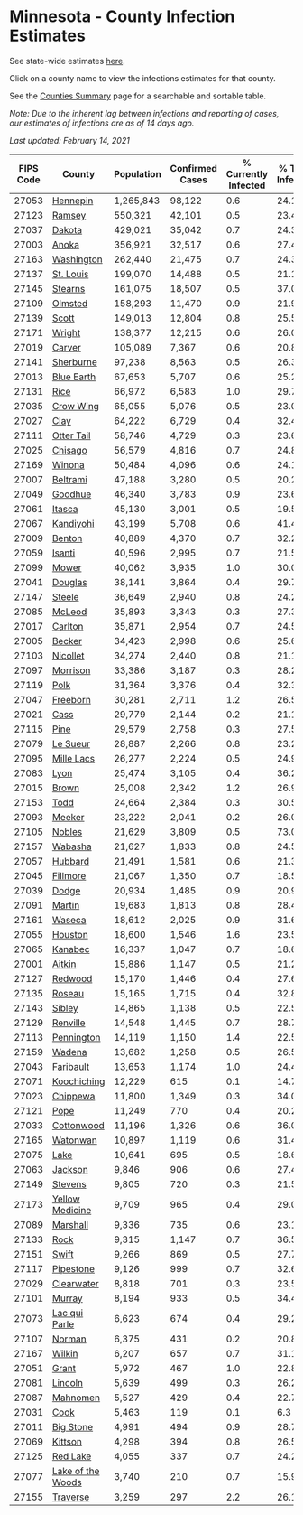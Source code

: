 # Minnesota - County Infection Estimates

See state-wide estimates [here](/infections/us-mn).

Click on a county name to view the infections estimates for that county.

See the [Counties Summary](/infections/summary-counties) page for a searchable and sortable table.

*Note: Due to the inherent lag between infections and reporting of cases, our estimates of infections are as of 14 days ago.*

*Last updated: February 14, 2021*

|   FIPS Code |                                 County |   Population |   Confirmed Cases |   % Currently Infected |   % Total Infected |
|-------------|----------------------------------------|--------------|-------------------|------------------------|--------------------|
|       27053 |                   [Hennepin](hennepin) |    1,265,843 |            98,122 |                    0.6 |               24.1 |
|       27123 |                       [Ramsey](ramsey) |      550,321 |            42,101 |                    0.5 |               23.4 |
|       27037 |                       [Dakota](dakota) |      429,021 |            35,042 |                    0.7 |               24.3 |
|       27003 |                         [Anoka](anoka) |      356,921 |            32,517 |                    0.6 |               27.4 |
|       27163 |               [Washington](washington) |      262,440 |            21,475 |                    0.7 |               24.3 |
|       27137 |                 [St. Louis](st.-louis) |      199,070 |            14,488 |                    0.5 |               21.1 |
|       27145 |                     [Stearns](stearns) |      161,075 |            18,507 |                    0.5 |               37.0 |
|       27109 |                     [Olmsted](olmsted) |      158,293 |            11,470 |                    0.9 |               21.9 |
|       27139 |                         [Scott](scott) |      149,013 |            12,804 |                    0.8 |               25.5 |
|       27171 |                       [Wright](wright) |      138,377 |            12,215 |                    0.6 |               26.0 |
|       27019 |                       [Carver](carver) |      105,089 |             7,367 |                    0.6 |               20.8 |
|       27141 |                 [Sherburne](sherburne) |       97,238 |             8,563 |                    0.5 |               26.3 |
|       27013 |               [Blue Earth](blue-earth) |       67,653 |             5,707 |                    0.6 |               25.2 |
|       27131 |                           [Rice](rice) |       66,972 |             6,583 |                    1.0 |               29.7 |
|       27035 |                 [Crow Wing](crow-wing) |       65,055 |             5,076 |                    0.5 |               23.0 |
|       27027 |                           [Clay](clay) |       64,222 |             6,729 |                    0.4 |               32.4 |
|       27111 |               [Otter Tail](otter-tail) |       58,746 |             4,729 |                    0.3 |               23.6 |
|       27025 |                     [Chisago](chisago) |       56,579 |             4,816 |                    0.7 |               24.8 |
|       27169 |                       [Winona](winona) |       50,484 |             4,096 |                    0.6 |               24.1 |
|       27007 |                   [Beltrami](beltrami) |       47,188 |             3,280 |                    0.5 |               20.2 |
|       27049 |                     [Goodhue](goodhue) |       46,340 |             3,783 |                    0.9 |               23.6 |
|       27061 |                       [Itasca](itasca) |       45,130 |             3,001 |                    0.5 |               19.5 |
|       27067 |                 [Kandiyohi](kandiyohi) |       43,199 |             5,708 |                    0.6 |               41.4 |
|       27009 |                       [Benton](benton) |       40,889 |             4,370 |                    0.7 |               32.2 |
|       27059 |                       [Isanti](isanti) |       40,596 |             2,995 |                    0.7 |               21.5 |
|       27099 |                         [Mower](mower) |       40,062 |             3,935 |                    1.0 |               30.0 |
|       27041 |                     [Douglas](douglas) |       38,141 |             3,864 |                    0.4 |               29.7 |
|       27147 |                       [Steele](steele) |       36,649 |             2,940 |                    0.8 |               24.2 |
|       27085 |                       [McLeod](mcleod) |       35,893 |             3,343 |                    0.3 |               27.3 |
|       27017 |                     [Carlton](carlton) |       35,871 |             2,954 |                    0.7 |               24.5 |
|       27005 |                       [Becker](becker) |       34,423 |             2,998 |                    0.6 |               25.6 |
|       27103 |                   [Nicollet](nicollet) |       34,274 |             2,440 |                    0.8 |               21.1 |
|       27097 |                   [Morrison](morrison) |       33,386 |             3,187 |                    0.3 |               28.2 |
|       27119 |                           [Polk](polk) |       31,364 |             3,376 |                    0.4 |               32.3 |
|       27047 |                   [Freeborn](freeborn) |       30,281 |             2,711 |                    1.2 |               26.5 |
|       27021 |                           [Cass](cass) |       29,779 |             2,144 |                    0.2 |               21.1 |
|       27115 |                           [Pine](pine) |       29,579 |             2,758 |                    0.3 |               27.5 |
|       27079 |                   [Le Sueur](le-sueur) |       28,887 |             2,266 |                    0.8 |               23.2 |
|       27095 |               [Mille Lacs](mille-lacs) |       26,277 |             2,224 |                    0.5 |               24.9 |
|       27083 |                           [Lyon](lyon) |       25,474 |             3,105 |                    0.4 |               36.2 |
|       27015 |                         [Brown](brown) |       25,008 |             2,342 |                    1.2 |               26.9 |
|       27153 |                           [Todd](todd) |       24,664 |             2,384 |                    0.3 |               30.5 |
|       27093 |                       [Meeker](meeker) |       23,222 |             2,041 |                    0.2 |               26.0 |
|       27105 |                       [Nobles](nobles) |       21,629 |             3,809 |                    0.5 |               73.0 |
|       27157 |                     [Wabasha](wabasha) |       21,627 |             1,833 |                    0.8 |               24.5 |
|       27057 |                     [Hubbard](hubbard) |       21,491 |             1,581 |                    0.6 |               21.3 |
|       27045 |                   [Fillmore](fillmore) |       21,067 |             1,350 |                    0.7 |               18.5 |
|       27039 |                         [Dodge](dodge) |       20,934 |             1,485 |                    0.9 |               20.9 |
|       27091 |                       [Martin](martin) |       19,683 |             1,813 |                    0.8 |               28.4 |
|       27161 |                       [Waseca](waseca) |       18,612 |             2,025 |                    0.9 |               31.6 |
|       27055 |                     [Houston](houston) |       18,600 |             1,546 |                    1.6 |               23.5 |
|       27065 |                     [Kanabec](kanabec) |       16,337 |             1,047 |                    0.7 |               18.6 |
|       27001 |                       [Aitkin](aitkin) |       15,886 |             1,147 |                    0.5 |               21.2 |
|       27127 |                     [Redwood](redwood) |       15,170 |             1,446 |                    0.4 |               27.6 |
|       27135 |                       [Roseau](roseau) |       15,165 |             1,715 |                    0.4 |               32.8 |
|       27143 |                       [Sibley](sibley) |       14,865 |             1,138 |                    0.5 |               22.5 |
|       27129 |                   [Renville](renville) |       14,548 |             1,445 |                    0.7 |               28.7 |
|       27113 |               [Pennington](pennington) |       14,119 |             1,150 |                    1.4 |               22.5 |
|       27159 |                       [Wadena](wadena) |       13,682 |             1,258 |                    0.5 |               26.5 |
|       27043 |                 [Faribault](faribault) |       13,653 |             1,174 |                    1.0 |               24.4 |
|       27071 |             [Koochiching](koochiching) |       12,229 |               615 |                    0.1 |               14.7 |
|       27023 |                   [Chippewa](chippewa) |       11,800 |             1,349 |                    0.3 |               34.0 |
|       27121 |                           [Pope](pope) |       11,249 |               770 |                    0.4 |               20.2 |
|       27033 |               [Cottonwood](cottonwood) |       11,196 |             1,326 |                    0.6 |               36.0 |
|       27165 |                   [Watonwan](watonwan) |       10,897 |             1,119 |                    0.6 |               31.4 |
|       27075 |                           [Lake](lake) |       10,641 |               695 |                    0.5 |               18.6 |
|       27063 |                     [Jackson](jackson) |        9,846 |               906 |                    0.6 |               27.4 |
|       27149 |                     [Stevens](stevens) |        9,805 |               720 |                    0.3 |               21.5 |
|       27173 |     [Yellow Medicine](yellow-medicine) |        9,709 |               965 |                    0.4 |               29.0 |
|       27089 |                   [Marshall](marshall) |        9,336 |               735 |                    0.6 |               23.1 |
|       27133 |                           [Rock](rock) |        9,315 |             1,147 |                    0.7 |               36.5 |
|       27151 |                         [Swift](swift) |        9,266 |               869 |                    0.5 |               27.7 |
|       27117 |                 [Pipestone](pipestone) |        9,126 |               999 |                    0.7 |               32.6 |
|       27029 |               [Clearwater](clearwater) |        8,818 |               701 |                    0.3 |               23.5 |
|       27101 |                       [Murray](murray) |        8,194 |               933 |                    0.5 |               34.4 |
|       27073 |         [Lac qui Parle](lac-qui-parle) |        6,623 |               674 |                    0.4 |               29.2 |
|       27107 |                       [Norman](norman) |        6,375 |               431 |                    0.2 |               20.8 |
|       27167 |                       [Wilkin](wilkin) |        6,207 |               657 |                    0.7 |               31.1 |
|       27051 |                         [Grant](grant) |        5,972 |               467 |                    1.0 |               22.8 |
|       27081 |                     [Lincoln](lincoln) |        5,639 |               499 |                    0.3 |               26.2 |
|       27087 |                   [Mahnomen](mahnomen) |        5,527 |               429 |                    0.4 |               22.7 |
|       27031 |                           [Cook](cook) |        5,463 |               119 |                    0.1 |                6.3 |
|       27011 |                 [Big Stone](big-stone) |        4,991 |               494 |                    0.9 |               28.7 |
|       27069 |                     [Kittson](kittson) |        4,298 |               394 |                    0.8 |               26.5 |
|       27125 |                   [Red Lake](red-lake) |        4,055 |               337 |                    0.7 |               24.2 |
|       27077 | [Lake of the Woods](lake-of-the-woods) |        3,740 |               210 |                    0.7 |               15.9 |
|       27155 |                   [Traverse](traverse) |        3,259 |               297 |                    2.2 |               26.1 |